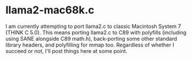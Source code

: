# llama2-mac68k.c

I am currently attempting to port llama2.c to classic Macintosh System 7 (THINK C 5.0).
This means porting llama2.c to C89 with polyfills (including using SANE alongside C89 math.h), back-porting some other standard library headers, and polyfilling for mmap too.
Regardless of whether I succeed or not, I'll post things here at some point.
